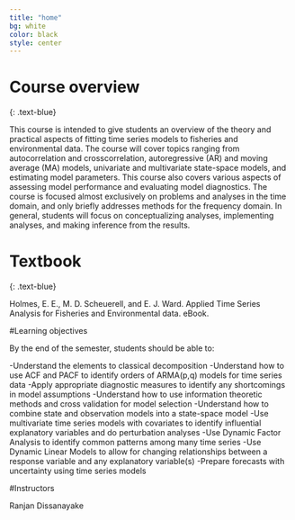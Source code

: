```yaml
---
title: "home"
bg: white
color: black
style: center
---
```


<!-- ### *whoa, hey an open-source* -->
<!-- {: .text-purple} -->

<!-- <span class="fa-stack subtlecircle" style="font-size:100px; background:rgba(255,166,0,0.1)">
  <i class="fa fa-circle fa-stack-2x text-white"></i>
  <i class="fa fa-bicycle fa-stack-1x text-orange"></i>
</span> -->

# Course overview
{: .text-blue}

This course is intended to give students an overview of the theory and practical aspects of fitting time series models to fisheries and environmental data. The course will cover topics ranging from autocorrelation and crosscorrelation, autoregressive (AR) and moving average (MA) models, univariate and multivariate state-space models, and estimating model parameters. This course also covers various aspects of assessing model performance and evaluating model diagnostics. The course is focused almost exclusively on problems and analyses in the time domain, and only briefly addresses methods for the frequency domain. In general, students will focus on conceptualizing analyses, implementing analyses, and making inference from the results.

# Textbook
{: .text-blue}

Holmes, E. E., M. D. Scheuerell, and E. J. Ward. Applied Time Series Analysis for Fisheries and Environmental data. eBook.

#Learning objectives

By the end of the semester, students should be able to:

-Understand the elements to classical decomposition
-Understand how to use ACF and PACF to identify orders of ARMA(p,q) models for time series data
-Apply appropriate diagnostic measures to identify any shortcomings in model assumptions
-Understand how to use information theoretic methods and cross validation for model selection
-Understand how to combine state and observation models into a state-space model
-Use multivariate time series models with covariates to identify influential explanatory variables and do perturbation analyses
-Use Dynamic Factor Analysis to identify common patterns among many time series
-Use Dynamic Linear Models to allow for changing relationships between a response variable and any explanatory variable(s)
-Prepare forecasts with uncertainty using time series models

#Instructors

Ranjan Dissanayake




